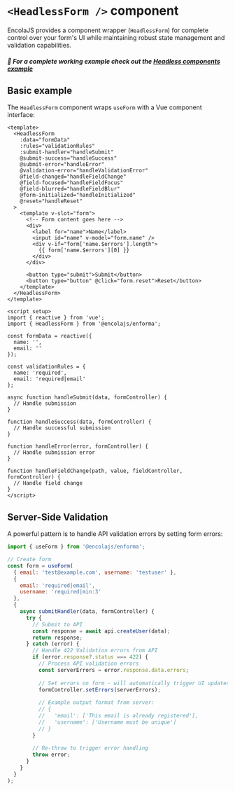 # `<HeadlessForm />` component

<!-- 
This page should provide:
1. Overview of useForm composable and HeadlessForm component
2. API reference for returned properties and methods
3. Basic implementation examples
4. Form state management
5. Handling validation and submission
6. Integration with fields and other components
7. Common patterns and best practices
8. Advanced usage examples
-->

<TabNav :items="[
    { label: 'Usage', link: '/headless/form' },
    { label: 'API', link: '/headless/form_api' },
]" />

EncolaJS provides a component wrapper (`HeadlessForm`) for complete control over your form's UI while maintaining robust state management and validation capabilities.

##### :notebook_with_decorative_cover: For a complete working example check out the [Headless components example](/examples/headless-components)

## Basic example

The `HeadlessForm` component wraps `useForm` with a Vue component interface:

```vue
<template>
  <HeadlessForm
    :data="formData"
    :rules="validationRules"
    :submit-handler="handleSubmit"
    @submit-success="handleSuccess"
    @submit-error="handleError"
    @validation-error="handleValidationError"
    @field-changed="handleFieldChange"
    @field-focused="handleFieldFocus"
    @field-blurred="handleFieldBlur"
    @form-initialized="handleInitialized"
    @reset="handleReset"
  >
    <template v-slot="form">
      <!-- Form content goes here -->
      <div>
        <label for="name">Name</label>
        <input id="name" v-model="form.name" />
        <div v-if="form['name.$errors'].length">
          {{ form['name.$errors'][0] }}
        </div>
      </div>
        
      <button type="submit">Submit</button>
      <button type="button" @click="form.reset">Reset</button>
    </template>
  </HeadlessForm>
</template>

<script setup>
import { reactive } from 'vue';
import { HeadlessForm } from '@encolajs/enforma';

const formData = reactive({
  name: '',
  email: ''
});

const validationRules = {
  name: 'required',
  email: 'required|email'
};

async function handleSubmit(data, formController) {
  // Handle submission
}

function handleSuccess(data, formController) {
  // Handle successful submission
}

function handleError(error, formController) {
  // Handle submission error
}

function handleFieldChange(path, value, fieldController, formController) {
  // Handle field change
}
</script>
```

## Server-Side Validation

A powerful pattern is to handle API validation errors by setting form errors:

```javascript
import { useForm } from '@encolajs/enforma';

// Create form
const form = useForm(
  { email: 'test@example.com', username: 'testuser' },
  {
    email: 'required|email',
    username: 'required|min:3'
  },
  {
    async submitHandler(data, formController) {
      try {
        // Submit to API
        const response = await api.createUser(data);
        return response;
      } catch (error) {
        // Handle 422 Validation errors from API
        if (error.response?.status === 422) {
          // Process API validation errors
          const serverErrors = error.response.data.errors;
          
          // Set errors on form - will automatically trigger UI updates
          formController.setErrors(serverErrors);
          
          // Example output format from server:
          // {
          //   'email': ['This email is already registered'],
          //   'username': ['Username must be unique']
          // }
        }
        
        // Re-throw to trigger error handling
        throw error;
      }
    }
  }
);
```